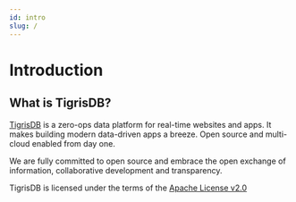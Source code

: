 ```yaml
---
id: intro
slug: /
---
```


# Introduction

## What is TigrisDB?

[TigrisDB](https://github.com/tigrisdata/tigrisdb) is a zero-ops data platform
for real-time websites and apps.
It makes building modern data-driven apps a breeze. Open source and
multi-cloud enabled from day one.

We are fully committed to open source and embrace the open exchange of
information, collaborative development and transparency.

TigrisDB is licensed under the terms of the
[Apache License v2.0](http://www.apache.org/licenses/LICENSE-2.0)
